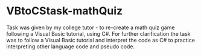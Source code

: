 # VBtoCStask-mathQuiz
Task was given by my college tutor - to re-create a math quiz game following a Visual Basic tutorial, using C#.
For further clarification the task was to follow a Visual Basic tutorial and interpret the code as C# to practice interpreting other language code and pseudo code.
